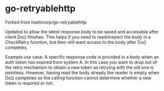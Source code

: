 go-retryablehttp
================

Forked from hashicorp/go-retryablehttp

Updated to allow the latest response body to be saved and accessible after client.Do() finishes. This helps if you need to read/inspect the body in a CheckRetry function, but then still want access to the body after Do() completes.

Example use case: A specific response code is provided in a body when an auth token has expired from system A. In this case you want to drop out of the retry mechanism to obtain a new token as retrying with the old one is pointless. However, having read the body already the reader is empty when Do() completes so the calling function cannot determine whether a new token is required or not.
